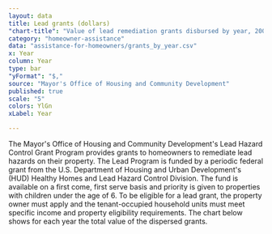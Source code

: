 ```yaml
---
layout: data
title: Lead grants (dollars)
"chart-title": "Value of lead remediation grants disbursed by year, 2004-2014 Q2"
category: "homeowner-assistance"
data: "assistance-for-homeowners/grants_by_year.csv"
x: Year
column: Year
type: bar
"yFormat": "$,"
source: "Mayor's Office of Housing and Community Development"
published: true
scale: "5"
colors: YlGn
xLabel: Year

---
```


The Mayor's Office of Housing and Community Development's Lead Hazard Control Grant Program provides grants to homeowners to remediate lead hazards on their property. The Lead Program is funded by a periodic federal grant from the U.S. Department of Housing and Urban Development's (HUD) Healthy Homes and Lead Hazard Control Division. The fund is available on a first come, first serve basis and priority is given to properties with children under the age of 6. To be eligible for a lead grant, the property owner must apply and the tenant-occupied household units must meet specific income and property eligibility requirements. The chart below shows for each year the total value of the dispersed grants.